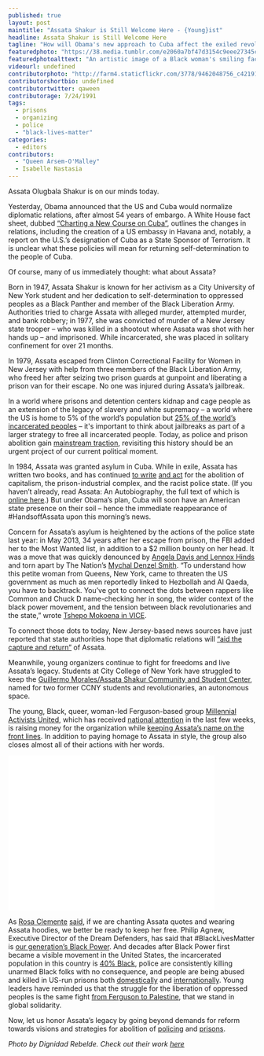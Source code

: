 ```yaml
---
published: true
layout: post
maintitle: "Assata Shakur is Still Welcome Here - {Young}ist"
headline: Assata Shakur is Still Welcome Here
tagline: "How will Obama's new approach to Cuba affect the exiled revolutionary Assata Shakur?"
featuredphoto: "https://38.media.tumblr.com/e2060a7bf47d3154c9eee27345c01ea1/tumblr_ngrdtivXj61ql60owo1_1280.jpg"
featuredphotoalttext: "An artistic image of a Black woman's smiling face with the words \"Hands off Assata.\" By Dignidad Rebelde."
videourl: undefined
contributorphoto: "http://farm4.staticflickr.com/3778/9462048756_c42191ddee.jpg"
contributorshortbio: undefined
contributortwitter: qaween
contributorage: 7/24/1991
tags: 
  - prisons
  - organizing
  - police
  - "black-lives-matter"
categories: 
  - editors
contributors: 
  - "Queen Arsem-O'Malley"
  - Isabelle Nastasia
---
```


Assata Olugbala Shakur is on our minds today.

Yesterday, Obama announced that the US and Cuba would normalize diplomatic relations, after almost 54 years of embargo. A White House fact sheet, dubbed [“Charting a New Course on Cuba”](http://www.documentcloud.org/documents/1382402-white-house-fact-sheet-cuba.html#document/p3), outlines the changes in relations, including the creation of a US embassy in Havana and, notably, a report on the U.S.’s designation of Cuba as a State Sponsor of Terrorism. It is unclear what these policies will mean for returning self-determination to the people of Cuba.

Of course, many of us immediately thought: what about Assata? 

Born in 1947, Assata Shakur is known for her activism as a City University of New York student and her dedication to self-determination to oppressed peoples as a Black Panther and member of the Black Liberation Army. Authorities tried to charge Assata with alleged murder, attempted murder, and bank robbery; in 1977, she was convicted of murder of a New Jersey state trooper – who was killed in a shootout where Assata was shot with her hands up – and imprisoned. While incarcerated, she was placed in solitary confinement for over 21 months.

In 1979, Assata escaped from Clinton Correctional Facility for Women in New Jersey with help from three members of the Black Liberation Army, who freed her after seizing two prison guards at gunpoint and liberating a prison van for their escape. No one was injured during Assata’s jailbreak.

In a world where prisons and detention centers kidnap and cage people as an extension of the legacy of slavery and white supremacy – a world where the US is home to 5% of the world’s population but [25% of the world’s incarcerated peoples](https://www.aclu.org/safe-communities-fair-sentences/prison-crisis) – it's important to think about jailbreaks as part of a larger strategy to free all incarcerated people. Today, as police and prison abolition gain [mainstream traction](http://www.rollingstone.com/politics/news/policing-is-a-dirty-job-but-nobodys-gotta-do-it-6-ideas-for-a-cop-free-world-20141216), revisiting this history should be an urgent project of our current political moment.

In 1984, Assata was granted asylum in Cuba. While in exile, Assata has written two books, and has continued [to write](http://genius.com/Assata-shakur-open-letter-to-pope-john-paul-ii-annotated) [and act](https://flyingbrickrva.wordpress.com/2013/05/06/an-open-letter-from-assata-shakur/) for the abolition of capitalism, the prison-industrial complex, and the racist police state. (If you haven’t already, read Assata: An Autobiography, the full text of which is [online here](https://libcom.org/files/assataauto.pdf).) But under Obama’s plan, Cuba will soon have an American state presence on their soil – hence the immediate reappearance of #HandsoffAssata upon this morning’s news. 

Concern for Assata’s asylum is heightened by the actions of the police state last year: in May 2013, 34 years after her escape from prison, the FBI added her to the Most Wanted list, in addition to a $2 million bounty on her head. It was a move that was quickly denounced by [Angela Davis and Lennox Hinds](http://www.democracynow.org/2013/5/3/angela_davis_and_assata_shakurs_lawyer) and torn apart by The Nation’s [Mychal Denzel Smith](http://www.thenation.com/blog/174209/assata-shakur-not-terrorist#). “To understand how this petite woman from Queens, New York, came to threaten the US government as much as men reportedly linked to Hezbollah and Al Qaeda, you have to backtrack. You’ve got to connect the dots between rappers like Common and Chuck D name-checking her in song, the wider context of the black power movement, and the tension between black revolutionaries and the state,” wrote [Tshepo Mokoena in VICE](http://www.vice.com/read/assata-shakur--fbi-most-wanted-tshepo-mokoena-122).

To connect those dots to today, New Jersey-based news sources have just reported that state authorities hope that diplomatic relations will [“aid the capture and return”](http://www.nj.com/politics/index.ssf/2014/12/authorities_hope_thaw_in_cuban_relations_will_aid_capture_of_nj_cop_killer_joanne_chesimard.html) of Assata. 

Meanwhile, young organizers continue to fight for freedoms and live Assata’s legacy. Students at City College of New York have struggled to keep the [Guillermo Morales/Assata Shakur Community and Student Center](http://defendmorales-shakur.org/), named for two former CCNY students and revolutionaries, an autonomous space.

The young, Black, queer, woman-led Ferguson-based group [Millennial Activists United](https://twitter.com/millennialau), which has received [national attention](http://truth-out.org/news/item/26688-not-all-of-the-black-freedom-fighters-are-men-an-interview-with-black-women-on-the-front-line-in-ferguson) in the last few weeks, is raising money for the organization while [keeping Assata’s name on the front lines](http://teespring.com/millennialAU). In addition to paying homage to Assata in style, the group also closes almost all of their actions with her words.

<iframe width="420" height="315" src="//www.youtube.com/embed/OswKmSOZi0k" frameborder="0" allowfullscreen></iframe>

As [Rosa Clemente](http://rosaclemente.net/) [said](https://twitter.com/rosaclemente/status/545331155545763840), if we are chanting Assata quotes and wearing Assata hoodies, we better be ready to keep her free. 
Philip Agnew, Executive Director of the Dream Defenders, has said that #BlackLivesMatter is [our generation’s Black Power](https://twitter.com/PhilofDreams_/status/543935049717280768). And decades after Black Power first became a visible movement in the United States, the incarcerated population in this country is [40% Black](http://www.naacp.org/pages/criminal-justice-fact-sheet), police are consistently killing unarmed Black folks with no consequence, and people are being abused and killed in US-run prisons both [domestically](http://www.thenation.com/prison-profiteers) and [internationally](http://www.theguardian.com/us-news/2014/dec/09/cia-torture-report-worst-findings-waterboard-rectal). Young leaders have reminded us that the struggle for the liberation of oppressed peoples is the same fight [from Ferguson to Palestine](http://samidoun.ca/2014/12/statement-from-ferguson-to-new-york-to-palestine-solidarity-with-the-resistance-to-racist-oppression/), that we stand in global solidarity. 

Now, let us honor Assata’s legacy by going beyond demands for reform towards visions and strategies for abolition of [policing](http://www.rollingstone.com/politics/news/policing-is-a-dirty-job-but-nobodys-gotta-do-it-6-ideas-for-a-cop-free-world-20141216) and [prisons](http://www.usprisonculture.com/blog/2014/12/01/police-reforms-you-should-always-oppose/).




_Photo by Dignidad Rebelde. Check out their work [here](https://www.flickr.com/photos/dignidadrebelde/8705643312/)_

